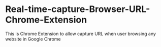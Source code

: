 # Real-time-capture-Browser-URL-Chrome-Extension
This is Chrome Extension to allow capture URL when user browsing any website in Google Chrome
